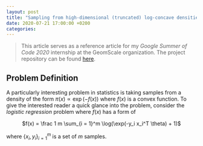 ```yaml
---
layout: post
title: "Sampling from high-dimensional (truncated) log-concave densities with GeomScale"
date: 2020-07-21 17:00:00 +0200
categories:
---
```


> This article serves as a reference article for my _Google Summer of Code 2020_ internship at the GeomScale organization. The project repository can be found [here](https://github.com/GeomScale/volume_approximation). 



## Problem Definition

A particularly interesting problem in statistics is taking samples from a density of the form $\pi(x) \propto \exp(-f(x))$ where $f(x)$ is a convex function. To give the interested reader a quick glance into the problem, consider the _logistic regression_ problem where $f(x)$ has a form of

<center>
$f(x) = \frac 1 m \sum_{i = 1}^m \log(\exp(-y_i x_i^T \theta) + 1)$
</center>

where $\{x_i, y_i \}_{i =1}^m$ is a set of $m$ samples. 
